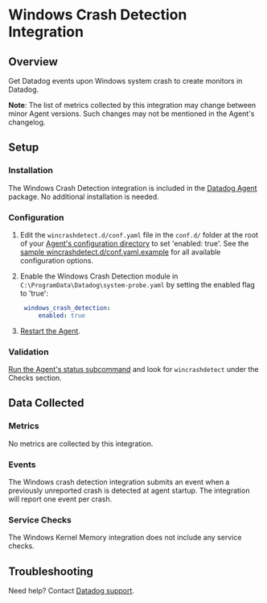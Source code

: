 # Windows Crash Detection Integration

## Overview

Get Datadog events upon Windows system crash to create monitors in Datadog.

**Note**: The list of metrics collected by this integration may change between minor Agent versions. Such changes may not be mentioned in the Agent's changelog.

## Setup

### Installation

The Windows Crash Detection integration is included in the [Datadog Agent][1] package. No additional installation is needed.

### Configuration

1. Edit the `wincrashdetect.d/conf.yaml` file in the `conf.d/` folder at the root of your [Agent's configuration directory][2] to set 'enabled: true'. See the [sample wincrashdetect.d/conf.yaml.example][3] for all available configuration options.

2. Enable the Windows Crash Detection module in `C:\ProgramData\Datadog\system-probe.yaml` by setting the enabled flag to 'true':

   ```yaml
    windows_crash_detection:
        enabled: true
    ```
3. [Restart the Agent][4].

### Validation

[Run the Agent's status subcommand][6] and look for `wincrashdetect` under the Checks section.

## Data Collected

### Metrics

No metrics are collected by this integration.

### Events

The Windows crash detection integration submits an event when a previously unreported crash is detected at agent startup.  The integration will report one event per crash.

### Service Checks

The Windows Kernel Memory integration does not include any service checks.

## Troubleshooting

Need help? Contact [Datadog support][5].

[1]: https://app.datadoghq.com/account/settings#agent
[2]: https://docs.datadoghq.com/agent/guide/agent-configuration-files/#agent-configuration-directory
[3]: https://github.com/DataDog/datadog-agent/blob/master/cmd/agent/dist/conf.d/wincrashdetect.d/conf.yaml.example
[4]: https://docs.datadoghq.com/agent/guide/agent-commands/#start-stop-and-restart-the-agent
[5]: https://docs.datadoghq.com/help/
[6]: https://github.com/DataDog/integrations-core/blob/master/wincrashdetect/metadata.csv
